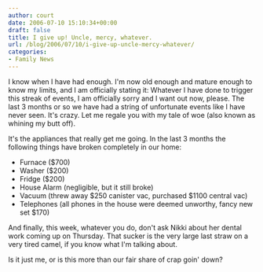 ```yaml
---
author: court
date: 2006-07-10 15:10:34+00:00
draft: false
title: I give up! Uncle, mercy, whatever.
url: /blog/2006/07/10/i-give-up-uncle-mercy-whatever/
categories:
- Family News
---
```


I know when I have had enough.  I'm now old enough and mature enough to know my limits, and I am officially stating it:  Whatever I have done to trigger this streak of events, I am officially sorry and I want out now, please.  The last 3 months or so we have had a string of unfortunate events like I have never seen.  It's crazy.  Let me regale you with my tale of woe (also known as whining my butt off).

It's the appliances that really get me going.  In the last 3 months the following things have broken completely in our home:
- Furnace ($700)
- Washer ($200)
- Fridge ($200)
- House Alarm (negligible, but it still broke)
- Vacuum (threw away $250 canister vac, purchased $1100 central vac)
- Telephones (all phones in the house were deemed unworthy, fancy new set $170)

And finally, this week, whatever you do, don't ask Nikki about her dental work coming up on Thursday.  That sucker is the very large last straw on a very tired camel, if you know what I'm talking about.

Is it just me, or is this more than our fair share of crap goin' down?
